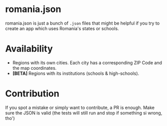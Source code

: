 # romania.json
romania.json is just a bunch of `.json` files that might be helpful if you try to create an app which uses Romania's states or schools.

# Availability
* Regions with its own cities. Each city has a corresponding ZIP Code and the map coordinates.
* **[BETA]** Regions with its institutions (schools & high-schools).

# Contribution
If you spot a mistake or simply want to contribute, a PR is enough. Make sure the JSON is valid (the tests will still run and stop if something si wrong, tho')
